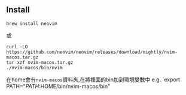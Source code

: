 

## Install
```
brew install neovim
```
或
```
curl -LO https://github.com/neovim/neovim/releases/download/nightly/nvim-macos.tar.gz
tar xzf nvim-macos.tar.gz
./nvim-macos/bin/nvim
```
在home會有`nvim-macos`資料夾,在將裡面的bin加到環境變數中
e.g.
`export PATH="$PATH:$HOME/bin/nvim-macos/bin"





